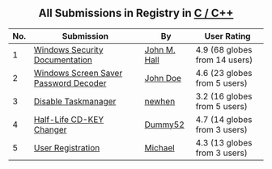﻿<div align="center">

## All Submissions in Registry in [C / C\+\+](../ByWorld/c-c.md)

</div>

No.  | Submission | By   | User Rating
---- | ---------- | ---- | -----------
1 | [Windows Security Documentation<br />](https://github.com/Planet-Source-Code/john-m-hall-windows-security-documentation__3-3195) | [John M\. Hall](../ByAuthor/john-m-hall.md) | 4.9 (68 globes from 14 users)
2 | [Windows Screen Saver Password Decoder<br />](https://github.com/Planet-Source-Code/john-doe-windows-screen-saver-password-decoder__3-134) | [John Doe](../ByAuthor/john-doe.md) | 4.6 (23 globes from 5 users)
3 | [Disable Taskmanager<br />](https://github.com/Planet-Source-Code/newhen-disable-taskmanager__3-11882) | [newhen](../ByAuthor/newhen.md) | 3.2 (16 globes from 5 users)
4 | [Half\-Life CD\-KEY Changer<br />](https://github.com/Planet-Source-Code/dummy52-half-life-cd-key-changer__3-6379) | [Dummy52](../ByAuthor/dummy52.md) | 4.7 (14 globes from 3 users)
5 | [User Registration<br />](https://github.com/Planet-Source-Code/michael-user-registration__3-2067) | [Michael](../ByAuthor/michael.md) | 4.3 (13 globes from 3 users)
